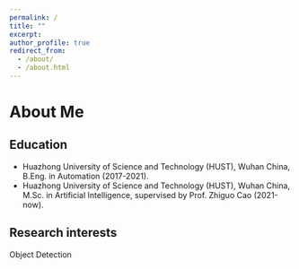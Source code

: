 ```yaml
---
permalink: /
title: ""
excerpt: 
author_profile: true
redirect_from: 
  - /about/
  - /about.html
---
```

# About Me
## Education
* Huazhong University of Science and Technology (HUST), Wuhan China, B.Eng. in Automation (2017-2021).
* Huazhong University of Science and Technology (HUST), Wuhan China, M.Sc. in Artificial Intelligence, supervised by  Prof. Zhiguo Cao (2021-now).
<!-- I received the B.S. degree from the Huazhong University of Science and Technology, Wuhan, China, in 2021, where I'm currently pursuing the M.S. degree supervised by Prof. Zhiguo-Cao with the School of Artificial Intelligence and Automation. My current research interests are small object detection and monocular 3D object detection. -->
## Research interests
Object Detection 

